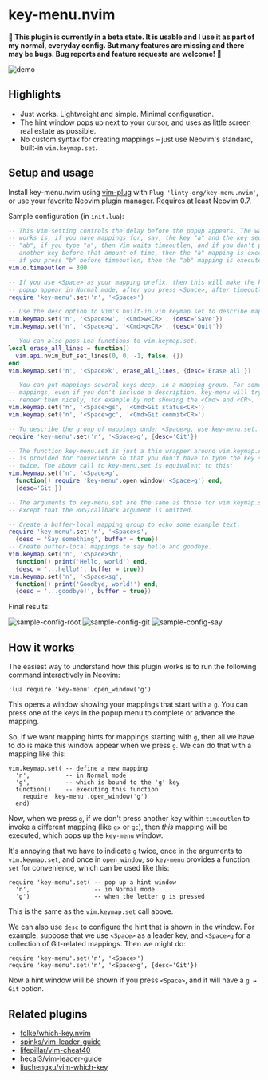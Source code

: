# key-menu.nvim

**🚧 This plugin is currently in a beta state. It is usable and I use it as part of my normal, everyday config. But many features are missing and there may be bugs. Bug reports and feature requests are welcome! 🚧**

![demo](https://user-images.githubusercontent.com/5308024/169894329-7e14d3b1-fa9e-4326-92f2-de82d3b0096e.gif)

## Highlights

- Just works. Lightweight and simple. Minimal configuration.
- The hint window pops up next to your cursor, and uses as little screen real estate as possible.
- No custom syntax for creating mappings – just use Neovim's standard, built-in `vim.keymap.set`.

## Setup and usage

Install key-menu.nvim using [vim-plug](https://github.com/junegunn/vim-plug) with `Plug 'linty-org/key-menu.nvim'`, or use your favorite Neovim plugin manager. Requires at least Neovim 0.7.

Sample configuration (in `init.lua`):
```lua
-- This Vim setting controls the delay before the popup appears. The way it
-- works is, if you have mappings for, say, the key "a" and the key sequence
-- "ab", if you type "a", then Vim waits timeoutlen, and if you don't press
-- another key before that amount of time, then the "a" mapping is executed, but
-- if you press "b" before timeoutlen, then the "ab" mapping is executed.
vim.o.timeoutlen = 300

-- If you use <Space> as your mapping prefix, then this will make the key-menu
-- popup appear in Normal mode, after you press <Space>, after timeoutlen.
require 'key-menu'.set('n', '<Space>')

-- Use the desc option to Vim's built-in vim.keymap.set to describe mappings.
vim.keymap.set('n', '<Space>w', '<Cmd>w<CR>', {desc='Save'})
vim.keymap.set('n', '<Space>q', '<Cmd>q<CR>', {desc='Quit'})

-- You can also pass Lua functions to vim.keymap.set.
local erase_all_lines = function()
  vim.api.nvim_buf_set_lines(0, 0, -1, false, {})
end
vim.keymap.set('n', '<Space>k', erase_all_lines, {desc='Erase all'})

-- You can put mappings several keys deep, in a mapping group. For some kinds of
-- mappings, even if you don't include a description, key-menu will try to
-- render them nicely, for example by not showing the <Cmd> and <CR>.
vim.keymap.set('n', '<Space>gs', '<Cmd>Git status<CR>')
vim.keymap.set('n', '<Space>gc', '<Cmd>Git commit<CR>')

-- To describe the group of mappings under <Space>g, use key-menu.set.
require 'key-menu'.set('n', '<Space>g', {desc='Git'})

-- The function key-menu.set is just a thin wrapper around vim.keymap.set, and
-- is provided for convenience so that you don't have to type the key sequence
-- twice. The above call to key-menu.set is equivalent to this:
vim.keymap.set('n', '<Space>g',
  function() require 'key-menu'.open_window('<Space>g') end,
  {desc='Git'})

-- The arguments to key-menu.set are the same as those for vim.keymap.set,
-- except that the RHS/callback argument is omitted.

-- Create a buffer-local mapping group to echo some example text.
require 'key-menu'.set('n', '<Space>s',
  {desc = 'Say something', buffer = true})
-- Create buffer-local mappings to say hello and goodbye.
vim.keymap.set('n', '<Space>sh',
  function() print('Hello, world') end,
  {desc = '...hello!', buffer = true})
vim.keymap.set('n', '<Space>sg',
  function() print('Goodbye, world!') end,
  {desc = '...goodbye!', buffer = true})
```

Final results:

![sample-config-root](https://user-images.githubusercontent.com/5308024/170115903-a10692a8-11b7-4f4b-9194-c958251772fb.png) ![sample-config-git](https://user-images.githubusercontent.com/5308024/170115928-cbd9cb25-eb13-49ee-9fa0-eab22d0f9fe3.png) ![sample-config-say](https://user-images.githubusercontent.com/5308024/170115942-1ab0d108-77e9-47ad-a019-c766fa26965f.png)

## How it works

The easiest way to understand how this plugin works is to run the following command interactively in Neovim:
```
:lua require 'key-menu'.open_window('g')
```
This opens a window showing your mappings that start with a `g`. You can press one of the keys in the popup menu to complete or advance the mapping.

So, if we want mapping hints for mappings starting with `g`, then all we have to do is make this window appear when we press `g`. We can do that with a mapping like this:
```
vim.keymap.set( -- define a new mapping
  'n',          -- in Normal mode
  'g',          -- which is bound to the 'g' key
  function()    -- executing this function
    require 'key-menu'.open_window('g')
  end)
```
Now, when we press `g`, if we don't press another key within `timeoutlen` to invoke a different mapping (like `gx` or `gc`), then _this_ mapping will be executed, which pops up the `key-menu` window.

It's annoying that we have to indicate `g` twice, once in the arguments to `vim.keymap.set`, and once in `open_window`, so `key-menu` provides a function `set` for convenience, which can be used like this:
```
require 'key-menu'.set( -- pop up a hint window
  'n',                  -- in Normal mode
  'g')                  -- when the letter g is pressed
```
This is the same as the `vim.keymap.set` call above.

We can also use `desc` to configure the hint that is shown in the window. For example, suppose that we use `<Space>` as a leader key, and `<Space>g` for a collection of Git-related mappings. Then we might do:
```
require 'key-menu'.set('n', '<Space>')
require 'key-menu'.set('n', '<Space>g', {desc='Git'})
```
Now a hint window will be shown if you press `<Space>`, and it will have a `g → Git` option.

## Related plugins

- [folke/which-key.nvim](https://github.com/folke/which-key.nvim)
- [spinks/vim-leader-guide](https://github.com/spinks/vim-leader-guide)
- [lifepillar/vim-cheat40](https://github.com/lifepillar/vim-cheat40)
- [hecal3/vim-leader-guide](https://github.com/hecal3/vim-leader-guide)
- [liuchengxu/vim-which-key](https://github.com/liuchengxu/vim-which-key)
